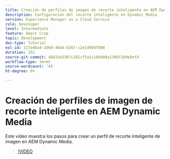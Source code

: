 ```yaml
---
title: Creación de perfiles de imagen de recorte inteligente en AEM Dynamic Media
description: Configuración del recorte inteligente en Dynamic Media
version: Experience Manager as a Cloud Service
role: Developer
level: Intermediate
feature: Smart Crop
topic: Development
doc-type: Tutorial
exl-id: 117e4ba4-2d60-40a6-b267-c2e1d99df808
duration: 152
source-git-commit: 48433a5367c281cf5a1c106b08a1306f1b0e8ef4
workflow-type: tm+mt
source-wordcount: '41'
ht-degree: 0%

---
```


# Creación de perfiles de imagen de recorte inteligente en AEM Dynamic Media

Este vídeo muestra los pasos para crear un perfil de recorte inteligente de imagen en AEM Dynamic Media.

>[!VIDEO](https://video.tv.adobe.com/v/335460?quality=12&learn=on)
